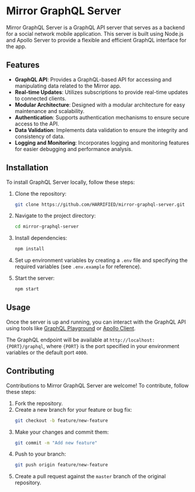 # Mirror GraphQL Server

Mirror GraphQL Server is a GraphQL API server that serves as a backend for a social network mobile application. This server is built using Node.js and Apollo Server to provide a flexible and efficient GraphQL interface for the app.

## Features

- **GraphQL API**: Provides a GraphQL-based API for accessing and manipulating data related to the Mirror app.
- **Real-time Updates**: Utilizes subscriptions to provide real-time updates to connected clients.
- **Modular Architecture**: Designed with a modular architecture for easy maintenance and scalability.
- **Authentication**: Supports authentication mechanisms to ensure secure access to the API.
- **Data Validation**: Implements data validation to ensure the integrity and consistency of data.
- **Logging and Monitoring**: Incorporates logging and monitoring features for easier debugging and performance analysis.

## Installation

To install GraphQL Server locally, follow these steps:

1. Clone the repository:

    ```bash
    git clone https://github.com/HARRIFIED/mirror-graphql-server.git
    ```

2. Navigate to the project directory:

    ```bash
    cd mirror-graphql-server
    ```

3. Install dependencies:

    ```bash
    npm install
    ```

4. Set up environment variables by creating a `.env` file and specifying the required variables (see `.env.example` for reference).

5. Start the server:

    ```bash
    npm start
    ```

## Usage

Once the server is up and running, you can interact with the GraphQL API using tools like [GraphQL Playground](https://github.com/graphql/graphql-playground) or [Apollo Client](https://www.apollographql.com/docs/react/).

The GraphQL endpoint will be available at `http://localhost:{PORT}/graphql`, where `{PORT}` is the port specified in your environment variables or the default port `4000`.

## Contributing

Contributions to Mirror GraphQL Server are welcome! To contribute, follow these steps:

1. Fork the repository.
2. Create a new branch for your feature or bug fix:
    ```bash
    git checkout -b feature/new-feature
    ```
3. Make your changes and commit them:
    ```bash
    git commit -m "Add new feature"
    ```
4. Push to your branch:
    ```bash
    git push origin feature/new-feature
    ```
5. Create a pull request against the `master` branch of the original repository.

